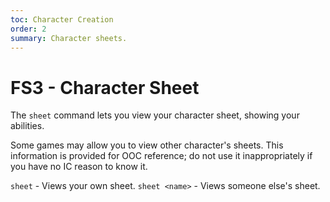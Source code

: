 ```yaml
---
toc: Character Creation
order: 2
summary: Character sheets.
---
```

# FS3 - Character Sheet

The `sheet` command lets you view your character sheet, showing your abilities.

Some games may allow you to view other character's sheets.  This information is provided for OOC reference; do not use it inappropriately if you have no IC reason to know it.

`sheet` - Views your own sheet.
`sheet <name>` - Views someone else's sheet.
